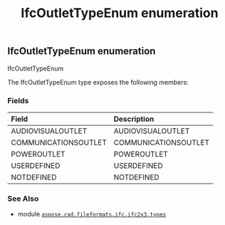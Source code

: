 ﻿---
title: IfcOutletTypeEnum enumeration
second_title: Aspose.CAD for Python via .NET API References
description: 
type: docs
weight: 2580
url: /aspose.cad.fileformats.ifc.ifc2x3.types/ifcoutlettypeenum/
is_root: false
---

## IfcOutletTypeEnum enumeration

IfcOutletTypeEnum



The IfcOutletTypeEnum type exposes the following members:

### Fields
| Field | Description |
| :- | :- |
| AUDIOVISUALOUTLET | AUDIOVISUALOUTLET |
| COMMUNICATIONSOUTLET | COMMUNICATIONSOUTLET |
| POWEROUTLET | POWEROUTLET |
| USERDEFINED | USERDEFINED |
| NOTDEFINED | NOTDEFINED |



### See Also
* module [`aspose.cad.fileformats.ifc.ifc2x3.types`](..)
